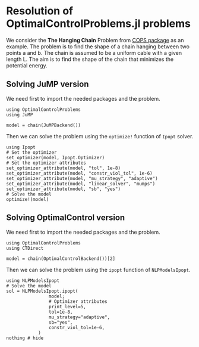 # Resolution of OptimalControlProblems.jl problems

We consider the **The Hanging Chain** Problem from [COPS package](https://www.mcs.anl.gov/~more/cops/) as an example. The problem is to find the shape of a chain hanging between two points a and b. The chain is assumed to be a uniform cable with a given length L. 
The aim is to find the shape of the chain that minimizes the potential energy. 

## Solving JuMP version

We need first to import the needed packages and the problem.

```@example main
using OptimalControlProblems
using JuMP

model = chain(JuMPBackend())
```

Then we can solve the problem using the `optimize!` function of `Ipopt` solver.	

```@example main
using Ipopt
# Set the optimizer
set_optimizer(model, Ipopt.Optimizer)
# Set the optimizer attributes
set_optimizer_attribute(model, "tol", 1e-8)
set_optimizer_attribute(model, "constr_viol_tol", 1e-6)
set_optimizer_attribute(model, "mu_strategy", "adaptive")
set_optimizer_attribute(model, "linear_solver", "mumps")
set_optimizer_attribute(model, "sb", "yes")
# Solve the model
optimize!(model)
```


## Solving OptimalControl version

We need first to import the needed packages and the problem.

```@example main2
using OptimalControlProblems
using CTDirect

model = chain(OptimalControlBackend())[2]
```

Then we can solve the problem using the `ipopt` function of `NLPModelsIpopt`.	

```@example main2
using NLPModelsIpopt
# Solve the model
sol = NLPModelsIpopt.ipopt(
                model;
                # Optimizer attributes
                print_level=5,
                tol=1e-8,
                mu_strategy="adaptive",
                sb="yes",
                constr_viol_tol=1e-6,
            )
nothing # hide
```
